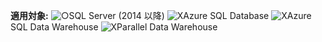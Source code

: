 <Token>**適用対象:** ![○](media/yes.png)SQL Server (2014 以降) ![X](media/no.png)Azure SQL Database ![X](media/no.png)Azure SQL Data Warehouse ![X](media/no.png)Parallel Data Warehouse </Token>

